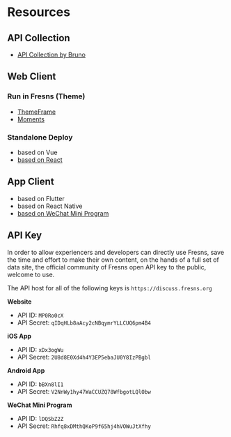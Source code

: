 # Resources

## API Collection

- [API Collection by Bruno](https://github.com/fresns/api-collection-by-bruno)

## Web Client

### Run in Fresns (Theme)

- [ThemeFrame](https://github.com/fresns/client-website-themes/tree/3.x/ThemeFrame)
- [Moments](https://github.com/fresns/client-website-themes/tree/3.x/Moments)

### Standalone Deploy

- based on Vue
- [based on React](https://github.com/fresns/client-website-react)

## App Client

- based on Flutter
- based on React Native
- [based on WeChat Mini Program](https://github.com/fresns/client-wechat)

## API Key

In order to allow experiencers and developers can directly use Fresns, save the time and effort to make their own content, on the hands of a full set of data site, the official community of Fresns open API key to the public, welcome to use.

The API host for all of the following keys is `https://discuss.fresns.org`

**Website**

- API ID: `MP0Ro0cX`
- API Secret: `qIDqHLb8aAcy2cNBqymrYLLCUQ6pm4B4`

**iOS App**

- API ID: `xDx3ogWu`
- API Secret: `2U8d8E0Xd4h4Y3EP5ebaJU0Y8IzPBgbl`

**Android App**

- API ID: `bBXn8lI1`
- API Secret: `V2NnWy1hy47WaCCUZQ78WfbgotLQlObw`

**WeChat Mini Program**

- API ID: `lDQSbZ2Z`
- API Secret: `Rhfq8xDMthQKoP9f65hj4hVOWuJtXfhy`
